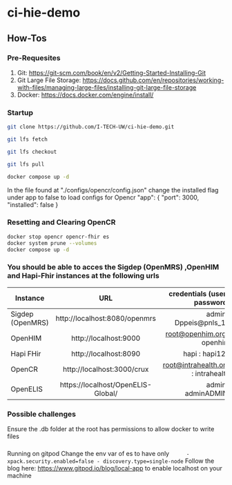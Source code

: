 # ci-hie-demo


## How-Tos

### Pre-Requesites 
1. Git: https://git-scm.com/book/en/v2/Getting-Started-Installing-Git
2. Git Large File Storage: https://docs.github.com/en/repositories/working-with-files/managing-large-files/installing-git-large-file-storage
3. Docker: https://docs.docker.com/engine/install/

### Startup

```sh
git clone https://github.com/I-TECH-UW/ci-hie-demo.git

git lfs fetch

git lfs checkout

git lfs pull

docker compose up -d
```
In the file found at "./configs/opencr/config.json" change the
installed flag under app to false to load configs for Opencr
"app": {
    "port": 3000,
    "installed": false
}


### Resetting and Clearing OpenCR 
```sh
docker stop opencr opencr-fhir es
docker system prune --volumes
docker compose up -d 
```
### You should be able to acces the Sigdep (OpenMRS) ,OpenHIM and Hapi-Fhir instances  at the following urls
| Instance  |     URL       | credentials (user : password)|
|---------- |:-------------:|------:                       |
| Sigdep (OpenMRS)   | http://localhost:8080/openmrs  |  admin : Dppeis@pnls_16 |
| OpenHIM   | http://localhost:9000  |  root@openhim.org : openhim |
| Hapi FHir | http://localhost:8090 |    hapi : hapi123| 
| OpenCR    | http://localhost:3000/crux  |  root@intrahealth.org  : intrahealth|
| OpenELIS | https://localhost/OpenELIS-Global/ |    admin : adminADMIN!| 


### Possible challenges
Ensure the .db folder at the root has permissions to allow docker to write files

###
Running on gitpod
Change the env var of es to have only 
`      - xpack.security.enabled=false
        - discovery.type=single-node
`
Follow the blog here: https://www.gitpod.io/blog/local-app to enable localhost on your machine